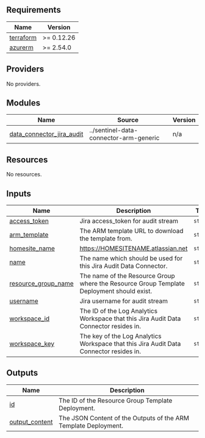 <!-- BEGIN_TF_DOCS -->
## Requirements

| Name                                                                      | Version    |
|---------------------------------------------------------------------------|------------|
| <a name="requirement_terraform"></a> [terraform](#requirement\_terraform) | >= 0.12.26 |
| <a name="requirement_azurerm"></a> [azurerm](#requirement\_azurerm)       | >= 2.54.0  |

## Providers

No providers.

## Modules

| Name                                                                                                                  | Source                                 | Version |
|-----------------------------------------------------------------------------------------------------------------------|----------------------------------------|---------|
| <a name="module_data_connector_jira_audit"></a> [data\_connector\_jira\_audit](#module\_data\_connector\_jira\_audit) | ../sentinel-data-connector-arm-generic | n/a     |

## Resources

No resources.

## Inputs

| Name                                                                                            | Description                                                                               | Type     | Default                                                                                                                                                   | Required |
|-------------------------------------------------------------------------------------------------|-------------------------------------------------------------------------------------------|----------|-----------------------------------------------------------------------------------------------------------------------------------------------------------|:--------:|
| <a name="input_access_token"></a> [access\_token](#input\_access\_token)                        | Jira access\_token for audit stream                                                       | `string` | n/a                                                                                                                                                       |   yes    |
| <a name="input_arm_template"></a> [arm\_template](#input\_arm\_template)                        | The ARM template URL to download the template from.                                       | `string` | `"https://raw.githubusercontent.com/Azure/Azure-Sentinel/master/DataConnectors/AtlassianJiraAudit/azuredeploy_Connector_JiraAuditAPI_AzureFunction.json"` |    no    |
| <a name="input_homesite_name"></a> [homesite\_name](#input\_homesite\_name)                     | https://HOMESITENAME.atlassian.net                                                        | `string` | n/a                                                                                                                                                       |   yes    |
| <a name="input_name"></a> [name](#input\_name)                                                  | The name which should be used for this Jira Audit Data Connector.                         | `string` | n/a                                                                                                                                                       |   yes    |
| <a name="input_resource_group_name"></a> [resource\_group\_name](#input\_resource\_group\_name) | The name of the Resource Group where the Resource Group Template Deployment should exist. | `string` | n/a                                                                                                                                                       |   yes    |
| <a name="input_username"></a> [username](#input\_username)                                      | Jira username for audit stream                                                            | `string` | n/a                                                                                                                                                       |   yes    |
| <a name="input_workspace_id"></a> [workspace\_id](#input\_workspace\_id)                        | The ID of the Log Analytics Workspace that this Jira Audit Data Connector resides in.     | `string` | n/a                                                                                                                                                       |   yes    |
| <a name="input_workspace_key"></a> [workspace\_key](#input\_workspace\_key)                     | The key of the Log Analytics Workspace that this Jira Audit Data Connector resides in.    | `string` | n/a                                                                                                                                                       |   yes    |

## Outputs

| Name                                                                             | Description                                                     |
|----------------------------------------------------------------------------------|-----------------------------------------------------------------|
| <a name="output_id"></a> [id](#output\_id)                                       | The ID of the Resource Group Template Deployment.               |
| <a name="output_output_content"></a> [output\_content](#output\_output\_content) | The JSON Content of the Outputs of the ARM Template Deployment. |
<!-- END_TF_DOCS -->
